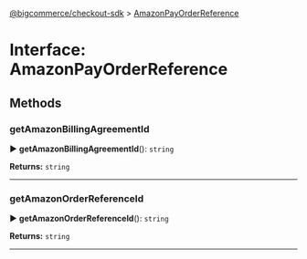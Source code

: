 [@bigcommerce/checkout-sdk](../README.md) > [AmazonPayOrderReference](../interfaces/amazonpayorderreference.md)



# Interface: AmazonPayOrderReference


## Methods
<a id="getamazonbillingagreementid"></a>

###  getAmazonBillingAgreementId

► **getAmazonBillingAgreementId**(): `string`








**Returns:** `string`





___

<a id="getamazonorderreferenceid"></a>

###  getAmazonOrderReferenceId

► **getAmazonOrderReferenceId**(): `string`








**Returns:** `string`





___


